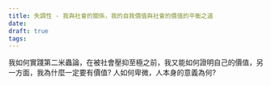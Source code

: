 ```yaml
---
title: 失調性 - 我與社會的關係，我的自我價值與社會的價值的平衡之道
date: 
draft: true
tags:
---
```

我如何實踐第二米蟲論，在被社會壓抑至極之前，我又能如何證明自己的價值，另一方面，我為什麼一定要有價值?
人如何卑微，人本身的意義為何?